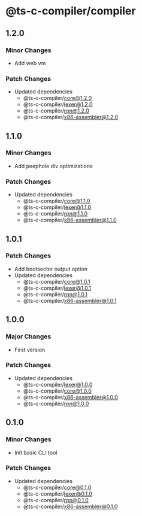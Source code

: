 # @ts-c-compiler/compiler

## 1.2.0

### Minor Changes

- Add web vm

### Patch Changes

- Updated dependencies
  - @ts-c-compiler/core@1.2.0
  - @ts-c-compiler/lexer@1.2.0
  - @ts-c-compiler/rpn@1.2.0
  - @ts-c-compiler/x86-assembler@1.2.0

## 1.1.0

### Minor Changes

- Add peephole div optimizations

### Patch Changes

- Updated dependencies
  - @ts-c-compiler/core@1.1.0
  - @ts-c-compiler/lexer@1.1.0
  - @ts-c-compiler/rpn@1.1.0
  - @ts-c-compiler/x86-assembler@1.1.0

## 1.0.1

### Patch Changes

- Add bootsector output option
- Updated dependencies
  - @ts-c-compiler/core@1.0.1
  - @ts-c-compiler/lexer@1.0.1
  - @ts-c-compiler/rpn@1.0.1
  - @ts-c-compiler/x86-assembler@1.0.1

## 1.0.0

### Major Changes

- First version

### Patch Changes

- Updated dependencies
  - @ts-c-compiler/lexer@1.0.0
  - @ts-c-compiler/core@1.0.0
  - @ts-c-compiler/x86-assembler@1.0.0
  - @ts-c-compiler/rpn@1.0.0

## 0.1.0

### Minor Changes

- Init basic CLI tool

### Patch Changes

- Updated dependencies
  - @ts-c-compiler/core@0.1.0
  - @ts-c-compiler/lexer@0.1.0
  - @ts-c-compiler/rpn@0.1.0
  - @ts-c-compiler/x86-assembler@0.1.0
